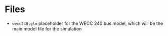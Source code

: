 # Files

* `wecc240.glm` placeholder for the WECC 240 bus model, which will be the main model file for the simulation
